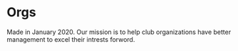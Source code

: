 # Orgs
Made in January 2020. Our mission is to help club organizations have better management to excel their intrests forword.

